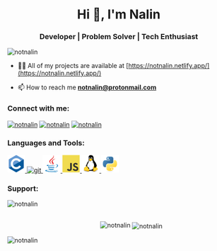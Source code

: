 <h1 align="center">Hi 👋, I'm Nalin</h1>
<h3 align="center">Developer | Problem Solver | Tech Enthusiast</h3>

<p align="left"> <img src="https://komarev.com/ghpvc/?username=notnalin&label=Profile%20views&color=0e75b6&style=flat" alt="notnalin" /> </p>

- 👨‍💻 All of my projects are available at [https://notnalin.netlify.app/](https://notnalin.netlify.app/)

- 📫 How to reach me **notnalin@protonmail.com**

<h3 align="left">Connect with me:</h3>
<p align="left">
<a href="https://twitter.com/notnalin" target="blank"><img align="center" src="https://raw.githubusercontent.com/rahuldkjain/github-profile-readme-generator/master/src/images/icons/Social/twitter.svg" alt="notnalin" height="30" width="40" /></a>
<a href="https://linkedin.com/in/notnalin" target="blank"><img align="center" src="https://raw.githubusercontent.com/rahuldkjain/github-profile-readme-generator/master/src/images/icons/Social/linked-in-alt.svg" alt="notnalin" height="30" width="40" /></a>
<a href="https://instagram.com/notnalin" target="blank"><img align="center" src="https://raw.githubusercontent.com/rahuldkjain/github-profile-readme-generator/master/src/images/icons/Social/instagram.svg" alt="notnalin" height="30" width="40" /></a>
</p>

<h3 align="left">Languages and Tools:</h3>
<p align="left"> <a href="https://www.cprogramming.com/" target="_blank" rel="noreferrer"> <img src="https://raw.githubusercontent.com/devicons/devicon/master/icons/c/c-original.svg" alt="c" width="40" height="40"/> </a> <a href="https://git-scm.com/" target="_blank" rel="noreferrer"> <img src="https://www.vectorlogo.zone/logos/git-scm/git-scm-icon.svg" alt="git" width="40" height="40"/> </a> <a href="https://www.java.com" target="_blank" rel="noreferrer"> <img src="https://raw.githubusercontent.com/devicons/devicon/master/icons/java/java-original.svg" alt="java" width="40" height="40"/> </a> <a href="https://developer.mozilla.org/en-US/docs/Web/JavaScript" target="_blank" rel="noreferrer"> <img src="https://raw.githubusercontent.com/devicons/devicon/master/icons/javascript/javascript-original.svg" alt="javascript" width="40" height="40"/> </a> <a href="https://www.linux.org/" target="_blank" rel="noreferrer"> <img src="https://raw.githubusercontent.com/devicons/devicon/master/icons/linux/linux-original.svg" alt="linux" width="40" height="40"/> </a> <a href="https://www.python.org" target="_blank" rel="noreferrer"> <img src="https://raw.githubusercontent.com/devicons/devicon/master/icons/python/python-original.svg" alt="python" width="40" height="40"/> </a> </p>

<h3 align="left">Support:</h3>
<p><a href="https://www.buymeacoffee.com/notnalin"> <img align="left" src="https://cdn.buymeacoffee.com/buttons/v2/default-yellow.png" height="50" width="210" alt="notnalin" /></a></p><br><br>

<p><img align="left" src="https://github-readme-stats.vercel.app/api/top-langs?username=notnalin&show_icons=true&locale=en&layout=compact" alt="notnalin" /></p>

<p>&nbsp;<img align="center" src="https://github-readme-stats.vercel.app/api?username=notnalin&show_icons=true&locale=en" alt="notnalin" /></p>

<p><img align="center" src="https://github-readme-streak-stats.herokuapp.com/?user=notnalin&" alt="notnalin" /></p>
